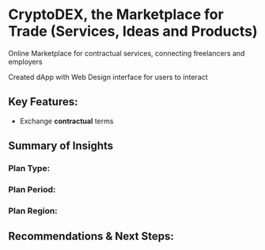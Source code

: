# CryptoDEX, the Marketplace for Trade (Services, Ideas and Products)
Online Marketplace for contractual services, connecting freelancers and employers



Created dApp with Web Design interface for users to interact


## Key Features:
- Exchange **contractual** terms

## Summary of Insights

### Plan Type:

### Plan Period:

### Plan Region:

## Recommendations & Next Steps:
